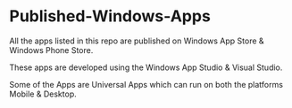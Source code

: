 # Published-Windows-Apps

All the apps listed in this repo are published on Windows App Store & Windows Phone Store.

These apps are developed using the Windows App Studio & Visual Studio.

Some of the Apps are Universal Apps which can run on both the platforms Mobile & Desktop.
